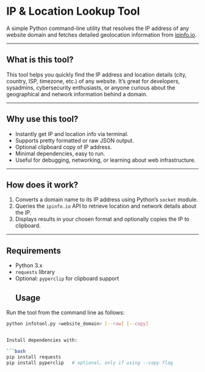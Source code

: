 
# IP & Location Lookup Tool

A simple Python command-line utility that resolves the IP address of any website domain and fetches detailed geolocation information from [ipinfo.io](https://ipinfo.io).

---

## What is this tool?

This tool helps you quickly find the IP address and location details (city, country, ISP, timezone, etc.) of any website. It’s great for developers, sysadmins, cybersecurity enthusiasts, or anyone curious about the geographical and network information behind a domain.

---

## Why use this tool?

- Instantly get IP and location info via terminal.
- Supports pretty formatted or raw JSON output.
- Optional clipboard copy of IP address.
- Minimal dependencies, easy to run.
- Useful for debugging, networking, or learning about web infrastructure.

---

## How does it work?

1. Converts a domain name to its IP address using Python’s `socket` module.
2. Queries the `ipinfo.io` API to retrieve location and network details about the IP.
3. Displays results in your chosen format and optionally copies the IP to clipboard.

---

## Requirements

- Python 3.x
- `requests` library
- Optional: `pyperclip` for clipboard support
  ## Usage

Run the tool from the command line as follows:

```bash
python infotool.py <website_domain> [--raw] [--copy]


Install dependencies with:

```bash
pip install requests
pip install pyperclip   # optional, only if using --copy flag
